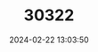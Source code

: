 ---
title: "30322"
category: "Arbutus canariensis"
draft: false
date: 2024-02-22 13:03:50
languages:
  Spanish; Castilian: ["Madroño"]
---